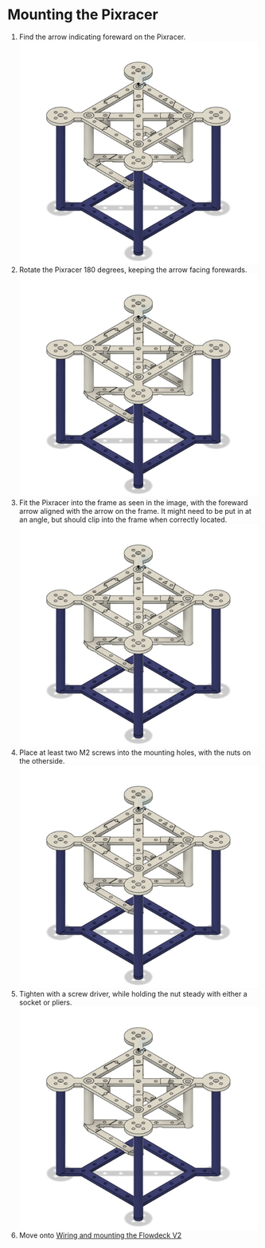 # Mounting the Pixracer

1. Find the arrow indicating foreward on the Pixracer.
![](/./Images/f41.png)
1. Rotate the Pixracer 180 degrees, keeping the arrow facing forewards.
![](/./Images/f41.png)
1. Fit the Pixracer into the frame as seen in the image, with the foreward arrow aligned with the arrow on the frame. 
It might need to be put in at an angle, but should clip into the frame when correctly located.
![](/./Images/f41.png)
1. Place at least two M2 screws into the mounting holes, with the nuts on the otherside.
![](/./Images/f41.png)
1. Tighten with a screw driver, while holding the nut steady with either a socket or pliers.
![](/./Images/f41.png)
1. Move onto [Wiring and mounting the Flowdeck V2](./mount_flow.md)